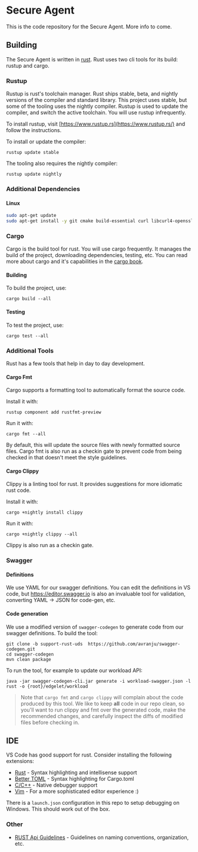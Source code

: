 # Secure Agent
This is the code repository for the Secure Agent. More info to come.

## Building
The Secure Agent is written in [rust](https://www.rust-lang.org/en-US/). Rust uses two cli tools for its build: rustup and cargo.

### Rustup
Rustup is rust's toolchain manager. Rust ships stable, beta, and nightly versions of the compiler and standard library.
This project uses stable, but some of the tooling uses the nightly compiler. Rustup is used to update the compiler, and
switch the active toolchain. You will use rustup infrequently.

To install rustup, visit [https://www.rustup.rs](https://www.rustup.rs/) and follow the instructions.

To install or update the compiler:
```
rustup update stable
```

The tooling also requires the nightly compiler:
```
rustup update nightly
```

### Additional Dependencies

#### Linux

```bash
sudo apt-get update
sudo apt-get install -y git cmake build-essential curl libcurl4-openssl-dev libssl-dev uuid-dev pkg-config
```

### Cargo
Cargo is the build tool for rust. You will use cargo frequently. It manages the build of the project, downloading dependencies,
testing, etc. You can read more about cargo and it's capabilities in the [cargo book](https://doc.rust-lang.org/cargo/).

#### Building
To build the project, use:
```
cargo build --all
```

#### Testing
To test the project, use:
```
cargo test --all
```

### Additional Tools
Rust has a few tools that help in day to day development.

#### Cargo Fmt
Cargo supports a formatting tool to automatically format the source code.

Install it with:
```
rustup component add rustfmt-preview
```

Run it with:
```
cargo fmt --all
```

By default, this will update the source files with newly formatted source files. Cargo fmt is also run as a checkin
gate to prevent code from being checked in that doesn't meet the style guidelines.

#### Cargo Clippy
Clippy is a linting tool for rust. It provides suggestions for more idiomatic rust code.

Install it with:
```
cargo +nightly install clippy
```

Run it with:
```
cargo +nightly clippy --all
```

Clippy is also run as a checkin gate.

### Swagger

#### Definitions

We use YAML for our swagger definitions. You can edit the definitions in VS code, but https://editor.swagger.io is also an invaluable tool for validation, converting YAML -> JSON for code-gen, etc.

#### Code generation

We use a modified version of `swagger-codegen` to generate code from our swagger definitions. To build the tool:

```
git clone -b support-rust-uds  https://github.com/avranju/swagger-codegen.git
cd swagger-codegen
mvn clean package
```

To run the tool, for example to update our workload API:

```
java -jar swagger-codegen-cli.jar generate -i workload-swagger.json -l rust -o {root}/edgelet/workload
```

> Note that `cargo fmt` and `cargo clippy` will complain about the code produced by this tool. We like to keep **all** code in our repo clean, so you'll want to run clippy and fmt over the generated code, make the recommended changes, and carefully inspect the diffs of modified files before checking in.

## IDE
VS Code has good support for rust. Consider installing the following extensions:

* [Rust](https://marketplace.visualstudio.com/items?itemName=rust-lang.rust) - Syntax highlighting and intellisense support
* [Better TOML](https://marketplace.visualstudio.com/items?itemName=bungcip.better-toml) - Syntax highlighting for Cargo.toml
* [C/C++](https://marketplace.visualstudio.com/items?itemName=ms-vscode.cpptools) - Native debugger support
* [Vim](https://marketplace.visualstudio.com/items?itemName=vscodevim.vim) - For a more sophisticated editor experience :)

There is a `launch.json` configuration in this repo to setup debugging on Windows. This should work out of the box.

### Other

* [RUST Api Guidelines](https://rust-lang-nursery.github.io/api-guidelines/) - Guidelines on naming conventions, organization, etc.